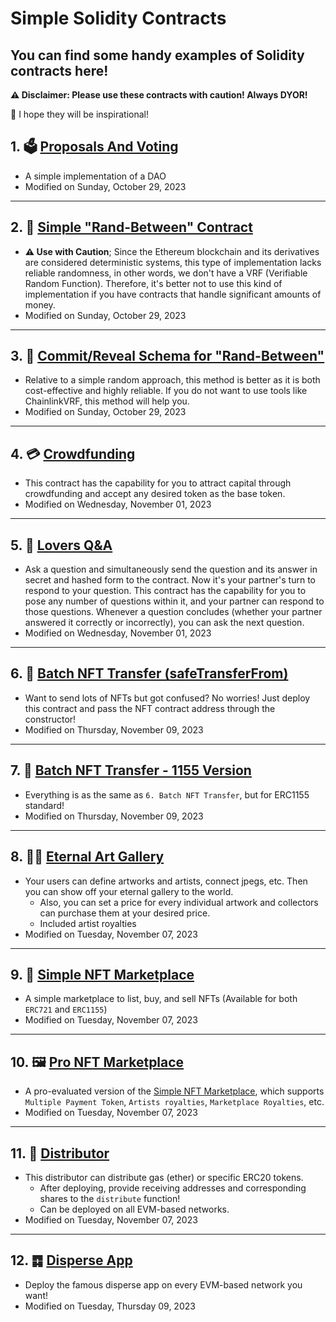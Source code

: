 # Simple Solidity Contracts
<h2>You can find some handy examples of Solidity contracts here!</h2>
<b>⚠️ Disclaimer: Please use these contracts with caution! Always DYOR!</b>

🔮 I hope they will be inspirational! 
<br>
<h2>1. 🗳 <a href="./Contracts/Proposals_And_Voting.sol">Proposals And Voting</a> </h2>

* A simple implementation of a DAO
* Modified on Sunday, October 29, 2023
---
<h2>2. 🎲 <a href="./Contracts/Rand_Between.sol">Simple "Rand-Between" Contract</a> </h2>

* **⚠️ Use with Caution**; Since the Ethereum blockchain and its derivatives are considered deterministic systems, this type of implementation lacks reliable randomness, in other words, we don't have a VRF (Verifiable Random Function). Therefore, it's better not to use this kind of implementation if you have contracts that handle significant amounts of money.
* Modified on Sunday, October 29, 2023
---
<h2>3. 🎰 <a href="./Contracts/CommitReveal_Rand_Between.sol">Commit/Reveal Schema for "Rand-Between"</a> </h2>

* Relative to a simple random approach, this method is better as it is both cost-effective and highly reliable. If you do not want to use tools like ChainlinkVRF, this method will help you.
* Modified on Sunday, October 29, 2023
---
<h2>4. 💳 <a href="./Contracts/Crowdfunding.sol">Crowdfunding</a> </h2>

* This contract has the capability for you to attract capital through crowdfunding and accept any desired token as the base token.
* Modified on Wednesday, November 01, 2023
---
<h2>5. 💞 <a href="./Contracts/Lovers_Q&A.sol">Lovers Q&A</a> </h2>

* Ask a question and simultaneously send the question and its answer in secret and hashed form to the contract. Now it's your partner's turn to respond to your question. This contract has the capability for you to pose any number of questions within it, and your partner can respond to those questions. Whenever a question concludes (whether your partner answered it correctly or incorrectly), you can ask the next question.
* Modified on Wednesday, November 01, 2023
---
<h2>6. 🚛 <a href="./Contracts/Batch_NFT_Transfer.sol">Batch NFT Transfer (safeTransferFrom)</a> </h2>

* Want to send lots of NFTs but got confused? No worries! Just deploy this contract and pass the NFT contract address through the constructor!
* Modified on Thursday, November 09, 2023
---
<h2>7. 💠 <a href="./Contracts/Batch_NFT_Transfer_1155.sol">Batch NFT Transfer - 1155 Version</a> </h2>

* Everything is as the same as `6. Batch NFT Transfer`, but for ERC1155 standard!
* Modified on Thursday, November 09, 2023
---
<h2>8. 🧑‍🎨 <a href="./Contracts/Eternal_Art_Gallery.sol">Eternal Art Gallery</a> </h2>

* Your users can define artworks and artists, connect jpegs, etc. 
Then you can show off your eternal gallery to the world.
  * Also, you can set a price for every individual artwork and collectors can purchase them at your desired price.
  * Included artist royalties
* Modified on Tuesday, November 07, 2023
---
<h2>9. 🎨 <a href="./Contracts/Simple_NFT_Marketplace.sol">Simple NFT Marketplace</a> </h2>

* A simple marketplace to list, buy, and sell NFTs (Available for both `ERC721` and `ERC1155`)
* Modified on Tuesday, November 07, 2023
---
<h2>10. 🖼 <a href="./Contracts/Simple_NFT_Marketplace.sol">Pro NFT Marketplace</a> </h2>

* A pro-evaluated version of the [Simple NFT Marketplace](./Contracts/Simple_NFT_Marketplace.sol), which supports `Multiple Payment Token`, `Artists royalties`, `Marketplace Royalties`, etc.
* Modified on Tuesday, November 07, 2023
---
<h2>11. 🚰 <a href="./Contracts/Distributor.sol">Distributor</a> </h2>

* This distributor can distribute gas (ether) or specific ERC20 tokens.
  * After deploying, provide receiving addresses and corresponding shares to the `distribute` function!
  * Can be deployed on all EVM-based networks.
* Modified on Tuesday, November 07, 2023
---
<h2>12. ䷺ <a href="./Contracts/Disperse.sol">Disperse App</a> </h2>

* Deploy the famous disperse app on every EVM-based network you want!
* Modified on Tuesday, Thursday 09, 2023
